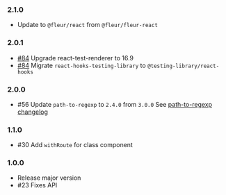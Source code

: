 ### 2.1.0

- Update to `@fleur/react` from `@fleur/fleur-react`

### 2.0.1

- [#84](https://github.com/ra-gg/fleur/pull/84) Upgrade react-test-renderer to 16.9
- [#84](https://github.com/ra-gg/fleur/pull/84) Migrate `react-hooks-testing-library` to `@testing-library/react-hooks`

### 2.0.0

- #56 Update `path-to-regexp` to `2.4.0` from `3.0.0`
  See [path-to-regexp changelog](https://github.com/pillarjs/path-to-regexp/blob/master/History.md#300--2019-01-13)

### 1.1.0

- #30 Add `withRoute` for class component

### 1.0.0

- Release major version
- #23 Fixes API
